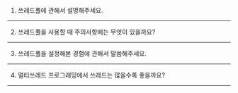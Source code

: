 1. 쓰레드풀에 관해서 설명해주세요.

---
2. 쓰레드풀을 사용할 때 주의사항에는 무엇이 있을까요?

---
3. 쓰레드풀을 설정해본 경험에 관해서 말씀해주세요.

---
4. 멀티쓰레드 프로그래밍에서 쓰레드는 많을수록 좋을까요?

---